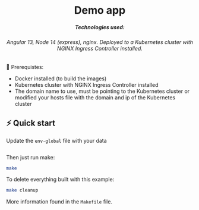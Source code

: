 <h1 align="center">
  Demo app
</h1>
<h5 align="center">
  Technologies used:
</h5>
<h6 align="center">
   Angular 13, Node 14 (express), nginx. Deployed to a Kubernetes cluster with NGINX Ingress Controller installed.
</h6>

📖 Prerequistes:
- Docker installed (to build the images)
- Kubernetes cluster with NGINX Ingress Controller installed
- The domain name to use, must be pointing to the Kubernetes cluster or modified your hosts file with the domain and ip of the Kubernetes cluster

## ⚡️  Quick start
Update the `env-global` file with your data
```bash

```

Then just run make:
```bash
make
```

To delete everything built with this example:
```bash
make cleanup
```

More information found in the `Makefile` file.
